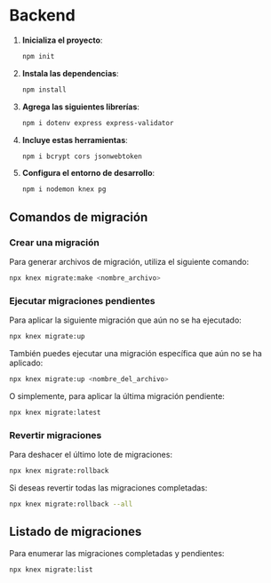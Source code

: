 # Backend

1. **Inicializa el proyecto**:
   ```bash
   npm init
   ```

2. **Instala las dependencias**:
   ```bash
   npm install
   ```

3. **Agrega las siguientes librerías**:
   ```bash
   npm i dotenv express express-validator
   ```

4. **Incluye estas herramientas**:
   ```bash
   npm i bcrypt cors jsonwebtoken
   ```

5. **Configura el entorno de desarrollo**:
   ```bash
   npm i nodemon knex pg
   ```

## Comandos de migración

### Crear una migración

Para generar archivos de migración, utiliza el siguiente comando:
```bash
npx knex migrate:make <nombre_archivo>
```

### Ejecutar migraciones pendientes

Para aplicar la siguiente migración que aún no se ha ejecutado:
```bash
npx knex migrate:up
```

También puedes ejecutar una migración específica que aún no se ha aplicado:
```bash
npx knex migrate:up <nombre_del_archivo>
```

O simplemente, para aplicar la última migración pendiente:
```bash
npx knex migrate:latest
```

### Revertir migraciones

Para deshacer el último lote de migraciones:
```bash
npx knex migrate:rollback
```

Si deseas revertir todas las migraciones completadas:
```bash
npx knex migrate:rollback --all
```

## Listado de migraciones

Para enumerar las migraciones completadas y pendientes:
```bash
npx knex migrate:list
```
